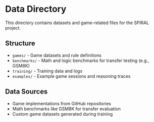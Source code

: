 # Data Directory

This directory contains datasets and game-related files for the SPIRAL project.

## Structure

- `games/` - Game datasets and rule definitions
- `benchmarks/` - Math and logic benchmarks for transfer testing (e.g., GSM8K)
- `training/` - Training data and logs
- `examples/` - Example game sessions and reasoning traces

## Data Sources

- Game implementations from GitHub repositories
- Math benchmarks like GSM8K for transfer evaluation
- Custom game datasets generated during training 